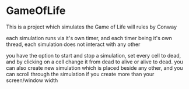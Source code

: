 # GameOfLife


This is a project which simulates the Game of Life will rules by Conway

each simulation runs via it's own timer, and each timer being it's own thread, each simulation does not interact with any other

you have the option to start and stop a simulation, set every cell to dead, and by clicking on a cell change it from dead to alive or alive to dead. you can also create new simulation which is placed beside any other, and you can scroll through the simulation if you create more than your screen/window width
